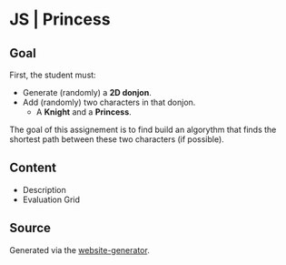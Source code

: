 # JS | Princess

## Goal

First, the student must:

- Generate (randomly) a **2D donjon**.
- Add (randomly) two characters in that donjon.
  - A **Knight** and a **Princess**.

The goal of this assignement is to find build an algorythm that finds the shortest path between these two characters (if possible).

## Content

- Description
- Evaluation Grid

## Source

Generated via the [website-generator](https://github.com/MihaiIon/website-generator).
